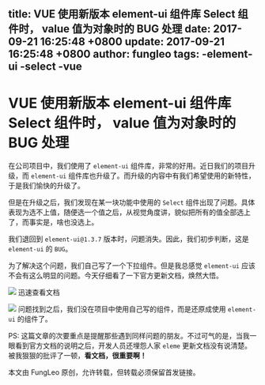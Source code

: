title: VUE 使用新版本 element-ui 组件库 Select 组件时， value 值为对象时的 BUG 处理
date: 2017-09-21 16:25:48 +0800
update: 2017-09-21 16:25:48 +0800
author: fungleo
tags:
    -element-ui
    -select
    -vue
---

# VUE 使用新版本 element-ui 组件库 Select 组件时， value 值为对象时的 BUG 处理

在公司项目中，我们使用了 `element-ui` 组件库，非常的好用。近日我们的项目升级，而 `element-ui` 组件库也升级了。而升级的内容中有我们希望使用的新特性，于是我们愉快的升级了。

但是在升级之后，我们发现在某一块功能中使用的 `Select` 组件出现了问题。具体表现为选不上值，随便选一个值之后，从视觉角度讲，貌似把所有的值全部选上了，而事实是，啥也没选上。

我们退回到 `element-ui@1.3.7` 版本时，问题消失。因此，我们初步判断，这是 `element-ui` 的 `BUG`。

为了解决这个问题，我们自己写了一个下拉组件。但是我总感觉 `element-ui` 应该不会有这么明显的问题。今天仔细看了一下官方更新文档，焕然大悟。

![](https://raw.githubusercontent.com/fengcms/articles/master/image/14/08ed2ae9a0d0ece26f625bc5eb68a2.png)
迅速查看文档

![](https://raw.githubusercontent.com/fengcms/articles/master/image/5f/ef4ad6455dd9612253c37107726951.png)
问题找到之后，我们没在项目中使用自己写的组件，而是还原成使用 `element-ui` 的组件了。

PS: 这篇文章的次要重点是提醒那些遇到同样问题的朋友。不过可气的是，当我一眼看到官方文档的说明之后，开发人员还埋怨人家 `eleme` 更新文档没有说清楚。被我狠狠的批评了一顿，**看文档，很重要啊！**

本文由 FungLeo 原创，允许转载，但转载必须保留首发链接。



